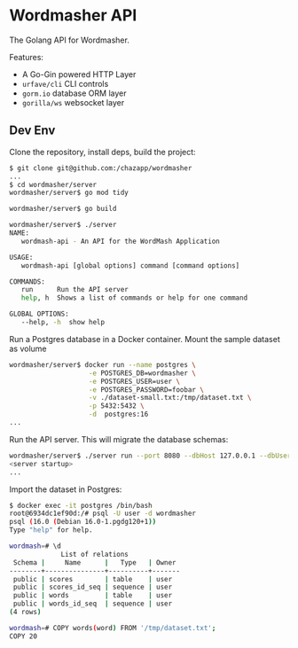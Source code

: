 # Wordmasher API

The Golang API for Wordmasher.

Features:  

- A Go-Gin powered HTTP Layer  
- `urfave/cli` CLI controls
- `gorm.io` database ORM layer  
- `gorilla/ws` websocket layer  


## Dev Env

Clone the repository, install deps, build the project:

```bash
$ git clone git@github.com:/chazapp/wordmasher
...
$ cd wordmasher/server
wordmasher/server$ go mod tidy

wordmasher/server$ go build

wordmasher/server$ ./server
NAME:
   wordmash-api - An API for the WordMash Application

USAGE:
   wordmash-api [global options] command [command options]

COMMANDS:
   run      Run the API server
   help, h  Shows a list of commands or help for one command

GLOBAL OPTIONS:
   --help, -h  show help
```

Run a Postgres database in a Docker container. Mount the sample dataset as volume

```bash
wordmasher/server$ docker run --name postgres \
                    -e POSTGRES_DB=wordmasher \
                    -e POSTGRES_USER=user \
                    -e POSTGRES_PASSWORD=foobar \
                    -v ./dataset-small.txt:/tmp/dataset.txt \
                    -p 5432:5432 \
                    -d  postgres:16
...
```

Run the API server. This will migrate the database schemas:

```bash
wordmasher/server$ ./server run --port 8080 --dbHost 127.0.0.1 --dbUser user --dbPassword foobar --dbName wordmasher --allowedOrigins http://localhost:3000
<server startup>
...
```  
  
Import the dataset in Postgres:

```bash
$ docker exec -it postgres /bin/bash
root@6934dc1ef90d:/# psql -U user -d wordmasher
psql (16.0 (Debian 16.0-1.pgdg120+1))
Type "help" for help.

wordmash=# \d
             List of relations
 Schema |     Name      |   Type   | Owner 
--------+---------------+----------+-------
 public | scores        | table    | user
 public | scores_id_seq | sequence | user
 public | words         | table    | user
 public | words_id_seq  | sequence | user
(4 rows)

wordmash=# COPY words(word) FROM '/tmp/dataset.txt';
COPY 20
```

